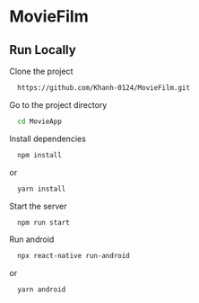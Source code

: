 # MovieFilm


## Run Locally

Clone the project

```bash
  https://github.com/Khanh-0124/MovieFilm.git
```

Go to the project directory

```bash
  cd MovieApp
```

Install dependencies

```bash
  npm install
```
or
```bash
  yarn install
```
Start the server

```bash
  npm run start
```

Run android


```bash
  npx react-native run-android
```
or
```bash
  yarn android
```

